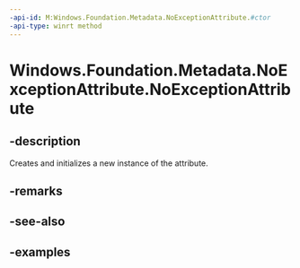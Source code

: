 ```yaml
---
-api-id: M:Windows.Foundation.Metadata.NoExceptionAttribute.#ctor
-api-type: winrt method
---
```


<!-- Method syntax.
public NoExceptionAttribute.NoExceptionAttribute()
-->

# Windows.Foundation.Metadata.NoExceptionAttribute.NoExceptionAttribute

## -description
Creates and initializes a new instance of the attribute.

## -remarks

## -see-also

## -examples

